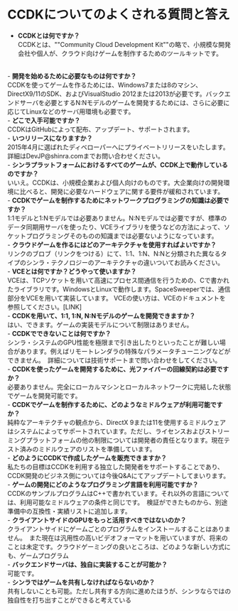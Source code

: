 CCDKについてのよくされる質問と答え
====
- <B>CCDKとは何ですか？</B><BR>
CCDKとは、""Community Cloud Development Kit""の略で、小規模な開発会社や個人が、クラウド向けゲームを制作するためのツールキットです。
<BR>
- <B>開発を始めるために必要なものは何ですか？</B><BR>
CCDKを使ってゲームを作るためには、Windows7または8のマシン、DirectX9/11のSDK、およびVisualStudio 2012または2013が必要です。バックエンドサーバを必要とするN:Nモデルのゲームを開発するためには、さらに必要に応じてLinuxなどのサーバ用環境も必要です。
<BR>
- <B>どこで入手可能ですか？</B><BR>
CCDKはGitHubによって配布、アップデート、サポートされます。
<BR>
- <B>いつリリースになりますか？</B><BR>
2015年4月に選ばれたディベローパーへにプライベートリリースをいたします。詳細はDevJP@shinra.comまでお問い合わせください。
<BR>
- <B>シンラプラットフォームにおけるすべてのゲームが、CCDK上で動作しているのですか？</B><BR>
いいえ。CCDKは、小規模企業および個人向けのものです。大企業向けの開発環境に比べると、開発に必要なハードウェアに関する要件が緩和されています。
<BR>
- <B>CCDKでゲームを制作するためにネットワークプログラミングの知識は必要ですか？</B><BR>
1:1モデルと1:Nモデルでは必要ありません。N:Nモデルでは必要ですが、標準のデータ同期用サーバを使ったり、VCEライブラリを使うなどの方法によって、ソケットプログラミングそのものの知識までは必要ないようになっています。
<BR>
- <B>クラウドゲームを作るにはどのアーキテクチャを使用すればよいですか？</B><BR>
リンクのブロブ（リンクをつける）にて、1:1、1:N、N:Nと分類された異なるタイプのシンラ・テクノロジーのアーキテクチャの違いついてお読みください。
<BR>
- <B>VCEとは何ですか？どうやって使いますか？</B><BR>
VCEは、TCPソケットを用いて高速にプロセス間通信を行うための、Cで書かれたライブラリです。WindowsとLinuxで動作します。SpaceSweeperでは、通信部分をVCEを用いて実装しています。 VCEの使い方は、VCEのドキュメントを参照してください。[LINK]
<BR>
- <B>CCDKを用いて、1:1, 1:N, N:Nモデルのゲームを開発できますか？</B><BR>
はい、できます。ゲームの実装モデルについて制限はありません。
<BR>
- <B>CCDKでできないことは何ですか？</B><BR>
シンラ・システムのGPU性能を極限まで引き出したりといったことが難しい場合があります。例えばリモートレンダラの特殊なパラメータチューニングなどができません。　詳細については技術サポートまで問い合わせをしてください。
<BR>
- <B>CCDKを使ったゲームを開発するために、光ファイバーの回線契約は必要ですか？</B><BR>
必要ありません。完全にローカルマシンとローカルネットワークに完結した状態でゲームを開発可能です。
<BR>
- <B>CCDKでゲームを制作するために、どのようなミドルウェアが利用可能ですか？</B><BR>
純粋なアーキテクチャの観点から、DirectX 9または11を使用するミドルウェアはシステムによってサポートされています。ただし、ライセンスおよびストリーミングプラットフォームの他の制限については開発者の責任となります。現在テスト済みのミドルウェアのリストを準備しています。
<BR>
- <B>どのようにCCDKで作成したゲームを販売できますか？</B><BR>
私たちの目標はCCDKを利用する独立した開発者をサポートすることであり、CCDK開発のビジネス側については今後Q&Aにてアップデートしてまいります。
<BR>
- <B>ゲームの開発にどのようなプログラミング言語を利用可能ですか？</B><BR>
CCDKのサンプルプログラムはC++で書かれています。それ以外の言語については、利用可能なミドルウェアの条件と同じです。　検証ができたものから、別途準備中の互換性・実績リストに追加します。
<BR>
- <B>クライアントサイドのGPUをもっと活用すべきではないのか？</B><BR>
クライアントサイドにゲームごとのプログラムをインストールすることはありません。　また現在は汎用性の高いビデオフォーマットを用いていますが、将来のことは未定です。クラウドゲーミングの良いところは、どのような新しい方式にも、ゲームプログラム
<BR>
- <B>バックエンドサーバは、独自に実装することが可能か？</B><BR>
可能です。
<BR>
- <B>シンラではゲームを共有しなければならないのか？</B><BR>
共有しないことも可能。ただし共有する方向に進めたほうが、シンラならではの独自性を打ち出すことができると考えている
<BR>